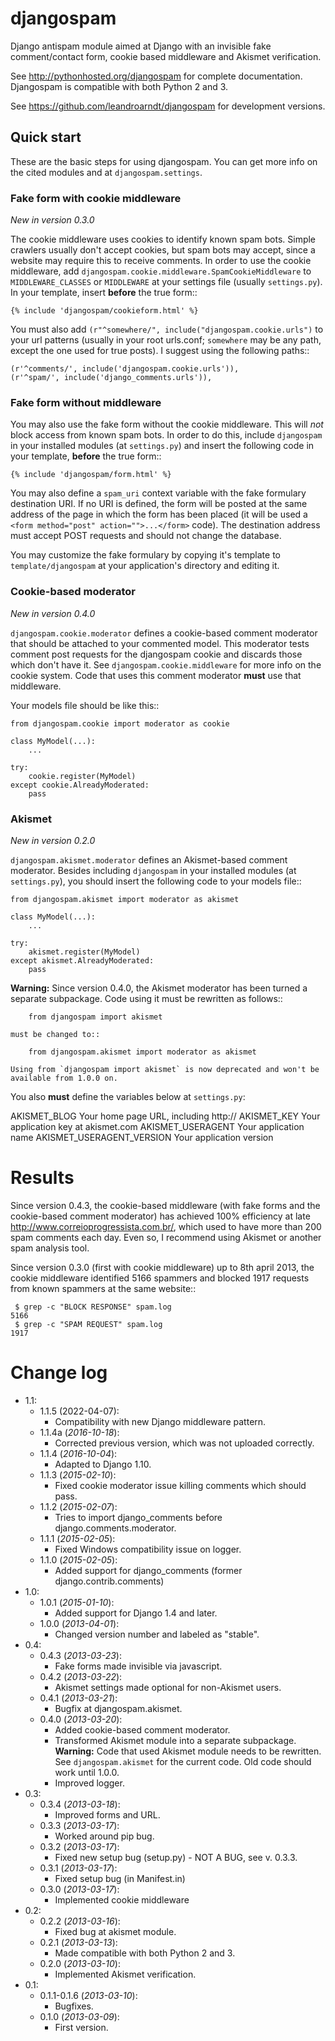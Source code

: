 djangospam
==========

Django antispam module aimed at Django with an invisible fake comment/contact form,
cookie based middleware and Akismet verification.

See http://pythonhosted.org/djangospam for complete documentation. Djangospam
is compatible with both Python 2 and 3.

See https://github.com/leandroarndt/djangospam for development versions.

Quick start
-----------

These are the basic steps for using djangospam. You can get more info on
the cited modules and at `djangospam.settings`.

### Fake form with cookie middleware

*New in version 0.3.0*

The cookie middleware uses cookies to identify known spam bots. Simple
crawlers usually don't accept cookies, but spam bots may accept, since
a website may require this to receive comments. In order to use the
cookie middleware, add `djangospam.cookie.middleware.SpamCookieMiddleware`
to `MIDDLEWARE_CLASSES` or `MIDDLEWARE` at your settings file (usually `settings.py`).
In your template, insert **before** the true form::
    
    {% include 'djangospam/cookieform.html' %}

You must also add `(r"^somewhere/", include("djangospam.cookie.urls")`
to your url patterns (usually in your root urls.conf; `somewhere`
may be any path, except the one used for true posts).
I suggest using the following paths::
    
    (r'^comments/', include('djangospam.cookie.urls')),
    (r'^spam/', include('django_comments.urls')),

### Fake form without middleware

You may also use the fake form without the cookie middleware. This will
*not* block access from known spam bots. In order to do this,
include `djangospam` in your installed modules (at `settings.py`) and
insert the following code in your template, **before** the true form::

    {% include 'djangospam/form.html' %}

You may also define a `spam_uri` context variable with the
fake formulary destination URI. If no URI is defined, the form will be posted
at the same address of the page in which the form has been placed
(it will be used a
`<form method="post" action="">...</form>`
code). The destination address must accept POST requests and should not change
the database.

You may customize the fake formulary by copying it's template to
`template/djangospam` at your application's directory and editing it.

### Cookie-based moderator

*New in version 0.4.0*

`djangospam.cookie.moderator` defines a cookie-based comment moderator
that should be attached to
your commented model. This moderator tests comment post requests for
the djangospam cookie and discards those which don't have it.
See `djangospam.cookie.middleware` for more info on the cookie system.
Code that uses this comment moderator **must** use that middleware.

Your models file should be like this::
    
    from djangospam.cookie import moderator as cookie
    
    class MyModel(...):
        ...
    
    try:
        cookie.register(MyModel)
    except cookie.AlreadyModerated:
        pass

### Akismet

*New in version 0.2.0*

`djangospam.akismet.moderator` defines an Akismet-based comment moderator.
Besides including `djangospam` in your installed modules (at `settings.py`),
you should insert the following code to your models file::
    
    from djangospam.akismet import moderator as akismet
    
    class MyModel(...):
        ...
    
    try:
        akismet.register(MyModel)
    except akismet.AlreadyModerated:
        pass

**Warning:**
    Since version 0.4.0, the Akismet moderator has been turned a separate
    subpackage. Code using it must be rewritten as follows::
        
        from djangospam import akismet
        
    must be changed to::
        
        from djangospam.akismet import moderator as akismet
    
    Using from `djangospam import akismet` is now deprecated and won't be
    available from 1.0.0 on.
    
You also **must** define the variables below at `settings.py`:

AKISMET_BLOG
    Your home page URL, including http://
AKISMET_KEY
    Your application key at akismet.com
AKISMET_USERAGENT
    Your application name
AKISMET_USERAGENT_VERSION
    Your application version

Results
=======

Since version 0.4.3, the cookie-based middleware (with fake forms and
the cookie-based comment moderator) has achieved 100% efficiency at
late http://www.correioprogressista.com.br/, which used to have more than 200
spam comments each day. Even so, I recommend using Akismet or another
spam analysis tool.

Since version 0.3.0 (first with cookie middleware) up to 8th april 2013,
the cookie middleware identified 5166 spammers and blocked 1917 requests
from known spammers at the same website::

     $ grep -c "BLOCK RESPONSE" spam.log 
    5166
     $ grep -c "SPAM REQUEST" spam.log 
    1917

Change log
==========

* 1.1:
    * 1.1.5 (2022-04-07):
        * Compatibility with new Django middleware pattern.
    * 1.1.4a (*2016-10-18*):
        * Corrected previous version, which was not uploaded correctly.
    * 1.1.4 (*2016-10-04*):
        * Adapted to Django 1.10.
    * 1.1.3 (*2015-02-10*):
        * Fixed cookie moderator issue killing comments which should pass.
    * 1.1.2 (*2015-02-07*):
        * Tries to import django_comments before django.comments.moderator.
    * 1.1.1 (*2015-02-05*):
        * Fixed Windows compatibility issue on logger.
    * 1.1.0 (*2015-02-05*):
        * Added support for django_comments (former django.contrib.comments)
* 1.0:
    * 1.0.1 (*2015-01-10*):
        * Added support for Django 1.4 and later.
    * 1.0.0 (*2013-04-01*):
        * Changed version number and labeled as "stable".
* 0.4:
    * 0.4.3 (*2013-03-23*):
        * Fake forms made invisible via javascript.
    * 0.4.2 (*2013-03-22*):
        * Akismet settings made optional for non-Akismet users.
    * 0.4.1 (*2013-03-21*):
        * Bugfix at djangospam.akismet.
    * 0.4.0 (*2013-03-20*):
        * Added cookie-based comment moderator.
        * Transformed Akismet module into a separate subpackage.
            **Warning:**
            Code that used Akismet module needs to be rewritten. See
            `djangospam.akismet` for the current code. Old code should
            work until 1.0.0.
        * Improved logger.
* 0.3:
    * 0.3.4 (*2013-03-18*):
        * Improved forms and URL.
    * 0.3.3 (*2013-03-17*):
        * Worked around pip bug.
    * 0.3.2 (*2013-03-17*):
        * Fixed new setup bug (setup.py) - NOT A BUG, see v. 0.3.3.
    * 0.3.1 (*2013-03-17*):
        * Fixed setup bug (in Manifest.in)
    * 0.3.0 (*2013-03-17*):
        * Implemented cookie middleware
* 0.2:
    * 0.2.2 (*2013-03-16*):
        * Fixed bug at akismet module.
    * 0.2.1 (*2013-03-13*):
        * Made compatible with both Python 2 and 3.
    * 0.2.0 (*2013-03-10*):
        * Implemented Akismet verification.
* 0.1:
    * 0.1.1-0.1.6 (*2013-03-10*):
        * Bugfixes.
    * 0.1.0 (*2013-03-09*):
        * First version.
